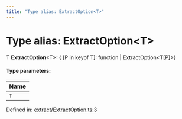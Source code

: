 ```yaml
---
title: "Type alias: ExtractOption<T>"
---
```


# Type alias: ExtractOption<T\>

Ƭ **ExtractOption**<T\>: { [P in keyof T]: function \| ExtractOption<T[P]\>}

#### Type parameters:

Name |
:------ |
`T` |

Defined in: [extract/ExtractOption.ts:3](https://github.com/44x1carbon/gigantes/blob/2721068/src/extract/ExtractOption.ts#L3)
